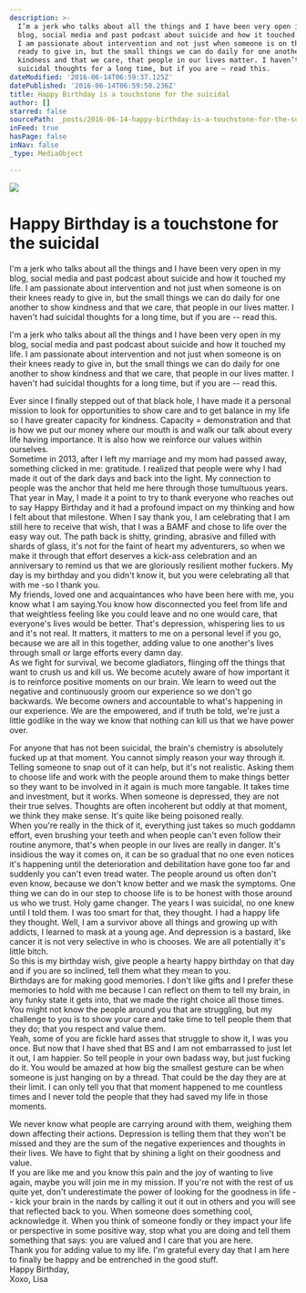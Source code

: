 ```yaml
---
description: >-
  I’m a jerk who talks about all the things and I have been very open in my
  blog, social media and past podcast about suicide and how it touched my life.
  I am passionate about intervention and not just when someone is on their knees
  ready to give in, but the small things we can do daily for one another to show
  kindness and that we care, that people in our lives matter. I haven’t had
  suicidal thoughts for a long time, but if you are – read this. 
dateModified: '2016-06-14T06:59:37.125Z'
datePublished: '2016-06-14T06:59:50.236Z'
title: Happy Birthday is a touchstone for the suicidal
author: []
starred: false
sourcePath: _posts/2016-06-14-happy-birthday-is-a-touchstone-for-the-suicidal.md
inFeed: true
hasPage: false
inNav: false
_type: MediaObject

---
```

![](https://the-grid-user-content.s3-us-west-2.amazonaws.com/e5e0b6ef-05df-4ec6-b884-ca4a5cf9b13c.jpg)

# Happy Birthday is a touchstone for the suicidal

I'm a jerk who talks about all the things and I have been very open in my blog, social media and past podcast about suicide and how it touched my life. I am passionate about intervention and not just when someone is on their knees ready to give in, but the small things we can do daily for one another to show kindness and that we care, that people in our lives matter. I haven't had suicidal thoughts for a long time, but if you are -- read this. 

I'm a jerk who talks about all the things and I have been very open in my blog, social media and past podcast about suicide and how it touched my life. I am passionate about intervention and not just when someone is on their knees ready to give in, but the small things we can do daily for one another to show kindness and that we care, that people in our lives matter. I haven't had suicidal thoughts for a long time, but if you are -- read this.   
  
Ever since I finally stepped out of that black hole, I have made it a personal mission to look for opportunities to show care and to get balance in my life so I have greater capacity for kindness. Capacity = demonstration and that is how we put our money where our mouth is and walk our talk about every life having importance. It is also how we reinforce our values within ourselves.   
Sometime in 2013, after I left my marriage and my mom had passed away, something clicked in me: gratitude. I realized that people were why I had made it out of the dark days and back into the light. My connection to people was the anchor that held me here through those tumultuous years. That year in May, I made it a point to try to thank everyone who reaches out to say Happy Birthday and it had a profound impact on my thinking and how I felt about that milestone. When I say thank you, I am celebrating that I am still here to receive that wish, that I was a BAMF and chose to life over the easy way out. The path back is shitty, grinding, abrasive and filled with shards of glass, it's not for the faint of heart my adventurers, so when we make it through that effort deserves a kick-ass celebration and an anniversary to remind us that we are gloriously resilient mother fuckers. My day is my birthday and you didn't know it, but you were celebrating all that with me -so I thank you.   
My friends, loved one and acquaintances who have been here with me, you know what I am saying.You know how disconnected you feel from life and that weightless feeling like you could leave and no one would care, that everyone's lives would be better. That's depression, whispering lies to us and it's not real. It matters, it matters to me on a personal level if you go, because we are all in this together, adding value to one another's lives through small or large efforts every damn day.   
As we fight for survival, we become gladiators, flinging off the things that want to crush us and kill us. We become acutely aware of how important it is to reinforce positive moments on our brain. We learn to weed out the negative and continuously groom our experience so we don't go backwards. We become owners and accountable to what's happening in our experience. We are the empowered, and if truth be told, we're just a little godlike in the way we know that nothing can kill us that we have power over. 

For anyone that has not been suicidal, the brain's chemistry is absolutely fucked up at that moment. You cannot simply reason your way through it. Telling someone to snap out of it can help, but it's not realistic. Asking them to choose life and work with the people around them to make things better so they want to be involved in it again is much more tangable. It takes time and investment, but it works. When someone is depressed, they are not their true selves. Thoughts are often incoherent but oddly at that moment, we think they make sense. It's quite like being poisoned really.   
When you're really in the thick of it, everything just takes so much goddamn effort, even brushing your teeth and when people can't even follow their routine anymore, that's when people in our lives are really in danger. It's insidious the way it comes on, it can be so gradual that no one even notices it's happening until the deterioration and debilitation have gone too far and suddenly you can't even tread water. The people around us often don't even know, because we don't know better and we mask the symptoms. One thing we can do in our step to choose life is to be honest with those around us who we trust. Holy game changer. The years I was suicidal, no one knew until I told them. I was too smart for that, they thought. I had a happy life they thought. Well, I am a survivor above all things and growing up with addicts, I learned to mask at a young age. And depression is a bastard, like cancer it is not very selective in who is chooses. We are all potentially it's little bitch.   
So this is my birthday wish, give people a hearty happy birthday on that day and if you are so inclined, tell them what they mean to you.   
Birthdays are for making good memories. I don't like gifts and I prefer these memories to hold with me because I can reflect on them to tell my brain, in any funky state it gets into, that we made the right choice all those times. You might not know the people around you that are struggling, but my challenge to you is to show your care and take time to tell people them that they do; that you respect and value them.   
Yeah, some of you are fickle hard asses that struggle to show it, I was you once. But now that I have shed that BS and I am not embarrassed to just let it out, I am happier. So tell people in your own badass way, but just fucking do it. You would be amazed at how big the smallest gesture can be when someone is just hanging on by a thread. That could be the day they are at their limit. I can only tell you that that moment happened to me countless times and I never told the people that they had saved my life in those moments. 

We never know what people are carrying around with them, weighing them down affecting their actions. Depression is telling them that they won't be missed and they are the sum of the negative experiences and thoughts in their lives. We have to fight that by shining a light on their goodness and value.   
If you are like me and you know this pain and the joy of wanting to live again, maybe you will join me in my mission. If you're not with the rest of us quite yet, don't underestimate the power of looking for the goodness in life -- kick your brain in the nards by calling it out it out in others and you will see that reflected back to you. When someone does something cool, acknowledge it. When you think of someone fondly or they impact your life or perspective in some positive way, stop what you are doing and tell them something that says: you are valued and I care that you are here.   
Thank you for adding value to my life. I'm grateful every day that I am here to finally be happy and be entrenched in the good stuff.   
Happy Birthday,   
Xoxo, Lisa